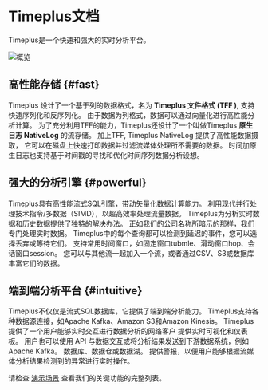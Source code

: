 # Timeplus文档

Timeplus是一个快速和强大的实时分析平台。

![概览](/img/overview.png)

## 高性能存储 {#fast}

Timeplus 设计了一个基于列的数据格式，名为 **Timeplus 文件格式 (TFF )**, 支持快速序列化和反序列化。 由于数据为列格式，数据可以通过向量化进行高性能分析计算。  为了充分利用TFF的能力，Timeplus还设计了一个叫做Timeplus **原生日志 NativeLog** 的流存储。 加上TFF, Timeplus NativeLog 提供了高性能数据摄取， 它可以在磁盘上快速打印数据并过滤流媒体处理所不需要的数据。  时间加原生日志也支持基于时间戳的寻找和优化时间序列数据分析设想。

## 强大的分析引擎 {#powerful}

Timeplus具有高性能流式SQL引擎，带动矢量化数据计算能力。 利用现代并行处理技术指令/多数据（SIMD），以超高效率处理流量数据。 Timeplus为分析实时数据和历史数据提供了独特的解决办法。 正如我们的公司名称所暗示的那样，我们专门处理实时数据。 Timeplus中的每个查询都可以检测到延迟的事件，您可以选择丢弃或等待它们。 支持常用时间窗口，如固定窗口tubmle、滑动窗口hop、会话窗口session。 您可以与其他流一起加入一个流，或者通过CSV、S3或数据库丰富它们的数据。

## 端到端分析平台 {#intuitive}

Timeplus不仅仅是流式SQL数据库，它提供了端到端分析能力。  Timeplus支持各种数据源连接，如Apache Kafka、Amazon S3和Amazon Kinesis。  Timeplus提供了一个用户能够实时交互进行数据分析的网络客户  提供实时可视化和仪表板。  用户也可以使用 API 与数据交互或将分析结果发送到下游数据系统，例如Apache Kafka。 数据库、数据仓或数据湖。  提供警报，以便用户能够根据流媒体分析结果检测到的异常进行实时操作。

请检查 [演示场景](usecases) 查看我们的关键功能的完整列表。

